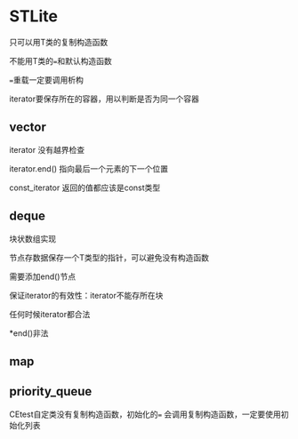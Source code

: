 # STLite

只可以用T类的复制构造函数

不能用T类的`=`和默认构造函数

`=`重载一定要调用析构

iterator要保存所在的容器，用以判断是否为同一个容器

## vector

iterator 没有越界检查

iterator.end() 指向最后一个元素的下一个位置

const_iterator 返回的值都应该是const类型

## deque

块状数组实现

节点存数据保存一个T类型的指针，可以避免没有构造函数

需要添加end()节点

保证iterator的有效性：iterator不能存所在块

任何时候iterator都合法

*end()非法

## map

## priority_queue

CEtest自定类没有复制构造函数，初始化的`=` 会调用复制构造函数，一定要使用初始化列表
